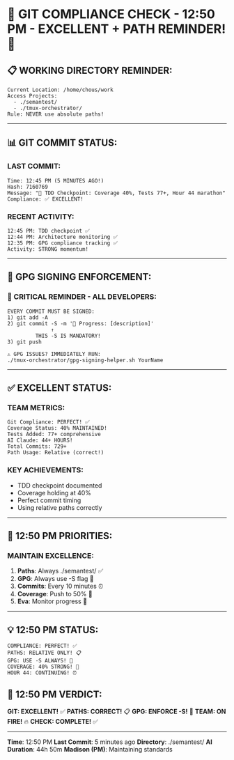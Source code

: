 # 🚨 GIT COMPLIANCE CHECK - 12:50 PM - EXCELLENT + PATH REMINDER! 🚨

## 📋 WORKING DIRECTORY REMINDER:
```
Current Location: /home/chous/work
Access Projects:
  - ./semantest/
  - ./tmux-orchestrator/
Rule: NEVER use absolute paths!
```

---

## 📊 GIT COMMIT STATUS:

### LAST COMMIT:
```
Time: 12:45 PM (5 MINUTES AGO!)
Hash: 7160769
Message: "🧪 TDD Checkpoint: Coverage 40%, Tests 77+, Hour 44 marathon"
Compliance: ✅ EXCELLENT!
```

### RECENT ACTIVITY:
```
12:45 PM: TDD checkpoint ✅
12:44 PM: Architecture monitoring ✅
12:35 PM: GPG compliance tracking ✅
Activity: STRONG momentum!
```

---

## 🔐 GPG SIGNING ENFORCEMENT:

### 📢 CRITICAL REMINDER - ALL DEVELOPERS:
```
EVERY COMMIT MUST BE SIGNED:
1) git add -A
2) git commit -S -m '🚧 Progress: [description]'
              ↑
         THIS -S IS MANDATORY!
3) git push

⚠️ GPG ISSUES? IMMEDIATELY RUN:
./tmux-orchestrator/gpg-signing-helper.sh YourName
```

---

## ✅ EXCELLENT STATUS:

### TEAM METRICS:
```
Git Compliance: PERFECT! ✅
Coverage Status: 40% MAINTAINED!
Tests Added: 77+ comprehensive
AI Claude: 44+ HOURS!
Total Commits: 729+
Path Usage: Relative (correct!)
```

### KEY ACHIEVEMENTS:
- TDD checkpoint documented
- Coverage holding at 40%
- Perfect commit timing
- Using relative paths correctly

---

## 🎯 12:50 PM PRIORITIES:

### MAINTAIN EXCELLENCE:
1. **Paths**: Always ./semantest/ ✅
2. **GPG**: Always use -S flag 🔐
3. **Commits**: Every 10 minutes ⏰
4. **Coverage**: Push to 50% 🎯
5. **Eva**: Monitor progress 👀

---

## 💡 12:50 PM STATUS:
```
COMPLIANCE: PERFECT! ✅
PATHS: RELATIVE ONLY! 📋
GPG: USE -S ALWAYS! 🔐
COVERAGE: 40% STRONG! 💪
HOUR 44: CONTINUING! ⏰
```

## 📌 12:50 PM VERDICT:
**GIT: EXCELLENT!** ✅
**PATHS: CORRECT!** 📋
**GPG: ENFORCE -S!** 🔐
**TEAM: ON FIRE!** 🔥
**CHECK: COMPLETE!** ✅

---
**Time**: 12:50 PM
**Last Commit**: 5 minutes ago
**Directory**: ./semantest/
**AI Duration**: 44h 50m
**Madison (PM)**: Maintaining standards